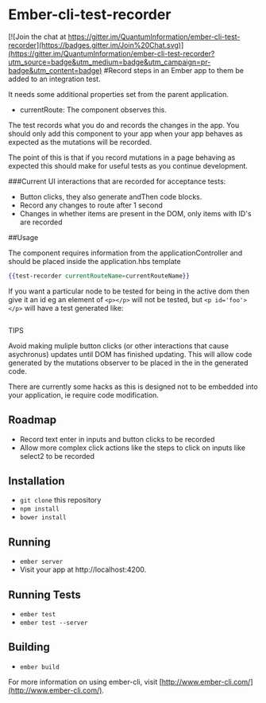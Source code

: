 # Ember-cli-test-recorder

[![Join the chat at https://gitter.im/QuantumInformation/ember-cli-test-recorder](https://badges.gitter.im/Join%20Chat.svg)](https://gitter.im/QuantumInformation/ember-cli-test-recorder?utm_source=badge&utm_medium=badge&utm_campaign=pr-badge&utm_content=badge)
#Record steps in an Ember app to them be added to an integration test. 

It needs some additional properties set from the parent application.
* currentRoute: The component observes this.




The test records what you do and records the changes in the app.
You should only add this component to your app when your app behaves as
expected as the mutations will be recorded.

The point of this is that if you record mutations in a page behaving as expected
this should make for useful tests as you continue development.

###Current UI interactions that are recorded for acceptance tests:

* Button clicks, they also generate andThen code blocks. 
* Record any changes to route after 1 second 
* Changes in whether items are present in the DOM, only items with ID's are recorded



##Usage

The component requires information from the applicationController and should be placed
inside the application.hbs template

```hbs
{{test-recorder currentRouteName=currentRouteName}}
```
If you want a particular node to be tested for being in the active dom then give it an id
eg an element of `<p></p>` will not be tested, but `<p id='foo'></p>` will have a test generated like:
```js


```

TIPS

Avoid making muliple button clicks (or other interactions that cause asychronus)
updates until DOM has finished updating. This
will allow code generated by the mutations observer to be placed in the in the
generated code.

There are currently some hacks as this is designed not to be embedded into your application,
ie require code modification.


## Roadmap
* Record text enter in inputs and button clicks to be recorded 
* Allow more complex click actions like the steps to click on inputs like select2 to be recorded

## Installation

* `git clone` this repository
* `npm install`
* `bower install`

## Running

* `ember server`
* Visit your app at http://localhost:4200.

## Running Tests

* `ember test`
* `ember test --server`

## Building

* `ember build`

For more information on using ember-cli, visit [http://www.ember-cli.com/](http://www.ember-cli.com/).

